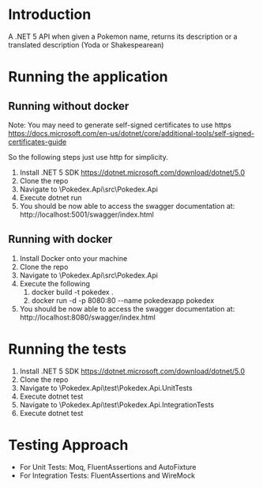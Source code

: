 # Introduction 

A .NET 5 API when given a Pokemon name, returns its description or a translated description (Yoda or Shakespearean)


# Running the application

## Running without docker

Note: You may need to generate self-signed certificates to use https https://docs.microsoft.com/en-us/dotnet/core/additional-tools/self-signed-certificates-guide 

So the following steps just use http for simplicity.

1. Install .NET 5 SDK https://dotnet.microsoft.com/download/dotnet/5.0
2. Clone the repo
3. Navigate to \Pokedex.Api\src\Pokedex.Api
4. Execute dotnet run
5. You should be now able to access the swagger documentation at: http://localhost:5001/swagger/index.html

## Running with docker

1. Install Docker onto your machine
2. Clone the repo
3. Navigate to \Pokedex.Api\src\Pokedex.Api
4. Execute the following
    1. docker build -t pokedex .
    2. docker run -d -p 8080:80 --name pokedexapp pokedex
5. You should be now able to access the swagger documentation at: http://localhost:8080/swagger/index.html

#  Running the tests

1. Install .NET 5 SDK https://dotnet.microsoft.com/download/dotnet/5.0
2. Clone the repo
3. Navigate to \Pokedex.Api\test\Pokedex.Api.UnitTests
4. Execute dotnet test
5. Navigate to \Pokedex.Api\test\Pokedex.Api.IntegrationTests
6. Execute dotnet test

# Testing Approach

- For Unit Tests: Moq, FluentAssertions and AutoFixture
- For Integration Tests: FluentAssertions and WireMock